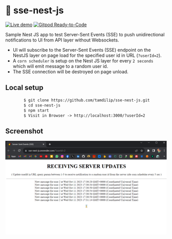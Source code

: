 # 🔔 sse-nest-js

[![Live demo](https://img.shields.io/badge/Render-Live%20demo-violet?style=flat-square&logo=render&logoColor=violet)](https://sse-nest-js.onrender.com/?userId=2)
[![Gitpod Ready-to-Code](https://img.shields.io/badge/Gitpod-Ready--to--Code-blue?logo=gitpod&style=flat-square)](https://gitpod.io/#https://github.com/tamdilip/sse-nest-js) 


Sample Nest JS app to test Server-Sent Events (SSE) to push unidirectional notifications to UI from API layer without Websockets.

- UI will subscribe to the Server-Sent Events (SSE) endpoint on the NestJS layer on page load for the specified user id in URL (`?userId=2`).
- A `corn scheduler` is setup on the Nest JS layer for every `2 seconds` which will emit message to a random user id.
- The SSE connection will be destroyed on page unload.

## Local setup

```
        $ git clone https://github.com/tamdilip/sse-nest-js.git
        $ cd sse-nest-js
        $ npm start
        $ Visit in Browser -> http://localhost:3000/?userId=2
```


## Screenshot
![Image of Demo App](https://raw.githubusercontent.com/tamdilip/sse-nest-js/main/client/images/demo.png)
